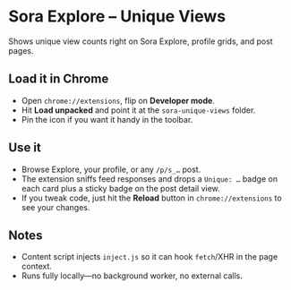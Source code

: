 # Sora Explore – Unique Views

Shows unique view counts right on Sora Explore, profile grids, and post pages.

## Load it in Chrome
- Open `chrome://extensions`, flip on **Developer mode**.
- Hit **Load unpacked** and point it at the `sora-unique-views` folder.
- Pin the icon if you want it handy in the toolbar.

## Use it
- Browse Explore, your profile, or any `/p/s_…` post.
- The extension sniffs feed responses and drops a `Unique: …` badge on each card plus a sticky badge on the post detail view.
- If you tweak code, just hit the **Reload** button in `chrome://extensions` to see your changes.

## Notes
- Content script injects `inject.js` so it can hook `fetch`/XHR in the page context.
- Runs fully locally—no background worker, no external calls.
